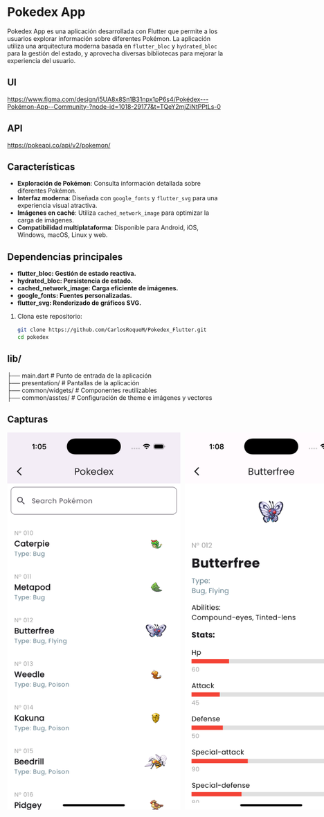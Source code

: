 # Pokedex App

Pokedex App es una aplicación desarrollada con Flutter que permite a los usuarios explorar información sobre diferentes Pokémon. La aplicación utiliza una arquitectura moderna basada en `flutter_bloc` y `hydrated_bloc` para la gestión del estado, y aprovecha diversas bibliotecas para mejorar la experiencia del usuario.

## UI

https://www.figma.com/design/i5UA8x8Sn1B31npx1pP6s4/Pokédex---Pokémon-App--Community-?node-id=1018-29177&t=TQeY2mjZiNtPPtLs-0

## API

https://pokeapi.co/api/v2/pokemon/

## Características

- **Exploración de Pokémon**: Consulta información detallada sobre diferentes Pokémon.
- **Interfaz moderna**: Diseñada con `google_fonts` y `flutter_svg` para una experiencia visual atractiva.
- **Imágenes en caché**: Utiliza `cached_network_image` para optimizar la carga de imágenes.
- **Compatibilidad multiplataforma**: Disponible para Android, iOS, Windows, macOS, Linux y web.

## Dependencias principales

- **flutter_bloc: Gestión de estado reactiva.**
- **hydrated_bloc: Persistencia de estado.**
- **cached_network_image: Carga eficiente de imágenes.**
- **google_fonts: Fuentes personalizadas.**
- **flutter_svg: Renderizado de gráficos SVG.**

1. Clona este repositorio:
   ```bash
   git clone https://github.com/CarlosRoqueM/Pokedex_Flutter.git
   cd pokedex
   ```

## lib/

├── main.dart # Punto de entrada de la aplicación  
├── presentation/ # Pantallas de la aplicación  
├── common/widgets/ # Componentes reutilizables  
├── common/asstes/ # Configuración de theme e imágenes y vectores

## Capturas

<div style="display: flex; flex-direction: row; gap: 10px;">
    <img src="/assets/images/image.png" alt="Captura de pantalla" width="400">
    <img src="/assets/images/image2.png" alt="Captura de pantalla" width="400">
    <img src="/assets/images/image3.png" alt="Captura de pantalla" width="400">
</div>
